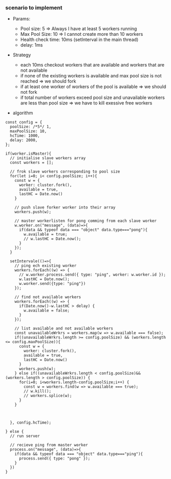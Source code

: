 ### scenario to implement

- Params:

  - Pool size: 5 => Always I have at least 5 workers running
  - Max Pool Size: 10 => I cannot create more than 10 workers
  - Health check time: 10ms (setInterval in the main thread)
  - delay: 1ms

- Strategy

  - each 10ms checkout workers that are available and workers that are not available
  - if none of the existing workers is available and max pool size is not reached => we should fork
  - if at least one worker of workers of the pool is available => we should not fork
  - if total number of workers exceed pool size and unavailable workers are less than pool size => we have to kill exessive free workers

- algorithm

```
const config = {
  poolSize: /*5*/ 1,
  maxPoolSize: 10,
  hcTime: 1000,
  delay: 2000,
};

if(worker.isMaster){
  // initialise slave workers array
  const workers = [];

  // frok slave workers corresponding to pool size
  for(let i=0; i< config.poolSize; i++){
    const w = {
      worker: cluster.fork(),
      available = true,
      lastHC = Date.now()
    }

    // push slave forker worker into their array
    workers.push(w);

    // master workerlisten for pong comming from each slave worker
    w.worker.on("message", (data)=>{
      if(data && typeof data === "object" data.type==="pong"){
        w.available = true;
        // w.lastHC = Date.now();
      }
    });
  }

  setIntervale(()=>{
    // ping ech existing worker
    workers.forEach((w) => {
      // w.worker.process.send({ type: "ping", worker: w.worker.id });
      w.lastHC = Date.now();
      w.worker.send({type: "ping"})
    });

    // find not available workers
    workers.forEach((w) => {
      if(Date.now()-w.lastHC > delay) {
        w.available = false;
      }
    });

    // list available and not available workers
    const unavailableWrkrs = workers.map(w => w.available === false);
    if((unavailableWrkrs.length >= config.poolSize) && (workers.length <= config.maxPoolSize)){
      const w = {
        worker: cluster.fork(),
        available = true,
        lastHC = Date.now()
      }
      workers.push(w);
    } else if((unavailableWrkrs.length < config.poolSize)&&(workers.length > config.poolSize)) {
      for(i=0; i<workers.length-config.poolSize;i++) {
        const w = workers.find(w => w.available === true);
        // w.kill();
        // workers.splice(w);
      }
    }



  }, config.hcTime);

} else {
  // run server

  // recieve ping from master worker
  process.on("message", (data)=>{
    if(data && typeof data === "object" data.type==="ping"){
      process.send({ type: "pong" });
    }
  })
}
```
